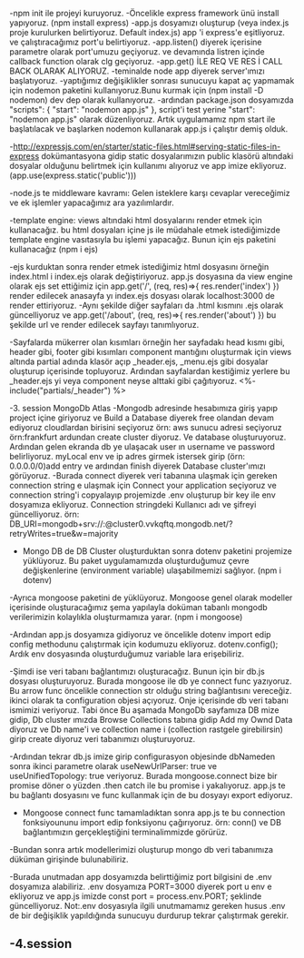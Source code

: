 -npm init ile projeyi kuruyoruz.
-Öncelikle express framework ünü install yapıyoruz. (npm install express)
-app.js dosyamızı oluşturup (veya index.js proje kurulurken belirtiyoruz. Default index.js) app 'i express'e eşitliyoruz. ve çalıştıracağımız port'u belirtiyoruz.
-app.listen() diyerek içerisine parametre olarak port'umuzu geçiyoruz. ve devamında listren içinde callback function olarak clg geçiyoruz.
-app.get() İLE REQ VE RES İ CALL BACK OLARAK ALIYORUZ.
-teminalde node app diyerek server'ımızı başlatıyoruz.
-yaptığımız değişiklikler sonrası sunucuyu kapat aç yapmamak için nodemon paketini kullanıyoruz.Bunu kurmak için (npm install -D nodemon) dev dep olarak kullanıyoruz.
-ardından package.json dosyamızda
"scripts": {
"start": "nodemon app.js"
},
script'i test yerine "start": "nodemon app.js" olarak düzenliyoruz. Artık uygulamamız npm start ile başlatılacak ve başlarken nodemon kullanarak app.js i çalıştır demiş olduk.

-http://expressjs.com/en/starter/static-files.html#serving-static-files-in-express
dokümantasyona gidip static dosyalarımızın public klasörü altındaki dosyalar olduğunu belirtmek için kullanımı alıyoruz ve app imize ekliyoruz.
(app.use(express.static('public')))

-node.js te middleware kavramı: Gelen isteklere karşı cevaplar vereceğimiz ve ek işlemler yapacağımız ara yazılımlardır.

-template engine: views altındaki html dosyalarını render etmek için kullanacağız. bu html dosyaları içine js ile müdahale etmek istediğimizde template engine vasıtasıyla bu işlemi yapacağız. Bunun için ejs paketini kullanacağız
(npm i ejs)

-ejs kurduktan sonra render etmek istediğimiz html dosyasını örneğin index.html i index.ejs olarak değiştiriyoruz. app.js dosyasına da view engine olarak ejs set ettiğimiz için 
app.get('/', (req, res)=>{
    res.render('index')
})
render edilecek anasayfa yı index.ejs dosyası olarak localhost:3000 de render ettiriyoruz.
-Aynı şekilde diğer sayfaları da .html kısmını .ejs olarak güncelliyoruz ve 
app.get('/about', (req, res)=>{
    res.render('about')
})
bu şekilde url ve render edilecek sayfayı tanımlıyoruz.

-Sayfalarda mükerrer olan kısımları örneğin her sayfadakı head kısmı gibi, header gibi, footer gibi kısımları component mantığını oluşturmak için views altında partial adında klasör açıp _header.ejs, _menu.ejs gibi dosyalar oluşturup içerisinde topluyoruz. Ardından sayfalardan kestiğimiz yerlere bu _header.ejs yi veya component neyse alttaki gibi çağıtıyoruz.
<%- include("partials/_header") %>

-3. session MongoDb Atlas
-Mongodb adresinde hesabımıza giriş yapıp project içine giriyoruz ve Build a Database diyerek free olandan devam ediyoruz cloudlardan birisini seçiyoruz örn: aws sunucu adresi seçiyoruz örn:frankfurt ardundan create cluster diyoruz. Ve database oluşturuyoruz. Ardından gelen ekranda db ye ulaşacak user ın username ve password belirliyoruz. myLocal env ve ip adres girmek istersek girip (örn: 0.0.0.0/0)add entry ve ardından finish diyerek Database cluster'ımızı görüyoruz.
-Burada connect diyerek veri tabanına ulaşmak için gereken connection string e ulaşmak için Connect your application seçiyoruz ve connection string'i copyalayıp projemizde .env oluşturup bir key ile env dosyamıza ekliyoruz. Connection stringdeki Kullanıcı adı ve şifreyi güncelliyoruz.
örn: DB_URI=mongodb+srv://<username>:<password>@cluster0.vvkqftq.mongodb.net/?retryWrites=true&w=majority


- Mongo DB de DB Cluster oluşturduktan sonra dotenv paketini projemize yüklüyoruz. Bu paket uygulamamızda oluşturduğumuz çevre değişkenlerine (environment variable) ulaşabilmemizi sağlıyor. (npm i dotenv)

-Ayrıca mongoose paketini de yüklüyoruz. Mongoose genel olarak modeller içerisinde oluşturacağımız şema yapılayla doküman tabanlı mongodb verilerimizin kolaylıkla oluşturmamıza yarar. (npm i mongoose)

-Ardından app.js dosyamıza gidiyoruz ve öncelikle dotenv import edip config methodunu çalıştırmak için kodumuzu ekliyoruz. dotenv.config();
Ardık env dosyasında oluşturduğumuz variable lara erişebiliriz.

-Şimdi ise veri tabanı bağlantımızı oluşturacağız.
Bunun için bir db.js dosyası oluşturuyoruz.
Burada mongoose ile db ye connect func yazıyoruz. Bu arrow func öncelikle connection str olduğu string bağlantısını vereceğiz. ikinci olarak ta configuration objesi açıyoruz.
Onje içerisinde db veri tabanı ismimizi veriyoruz. Tabi önce Bu aşamada MongoDb sayfamıza DB mize gidip,
Db cluster ımızda Browse Collections tabına gidip Add my Ownd Data diyoruz ve Db name'i ve collection name i (collection rastgele girebilirsin) girip create diyoruz  veri tabanımızı oluşturuyoruz.

-Ardından tekrar db.js imize girip configurasyon objesinde dbNameden sonra ikinci parametre olarak 
useNewUrlParser: true ve
useUnifiedTopology: true veriyoruz.
Burada mongoose.connect bize bir promise döner o yüzden .then catch ile bu promise i yakalıyoruz.
app.js te bu bağlantı dosyasını ve func kullanmak için de bu dosyayı export ediyoruz.

- Mongoose connect func tamamladıktan sonra app.js te bu connection fonksiyoununu import edip fonksiyonu çağırıyoruz. örn: conn() ve DB bağlantımızın gerçekleştiğini terminalimmizde görürüz.

-Bundan sonra artık modellerimizi oluşturup mongo db veri tabanımıza düküman girişinde bulunabiliriz.

-Burada unutmadan app dosyamızda belirttiğimiz port bilgisini de .env dosyamıza alabiliriz. .env dosyamıza PORT=3000 diyerek port u env e ekliyoruz ve app.js imizde 
const port = process.env.PORT; şeklinde güncelliyoruz.
Not:.env dosyasıyla ilgili unutmamamız gereken husus .env de bir değişiklik yapıldığında sunucuyu durdurup tekrar çalıştırmak gerekir.

-4.session
-